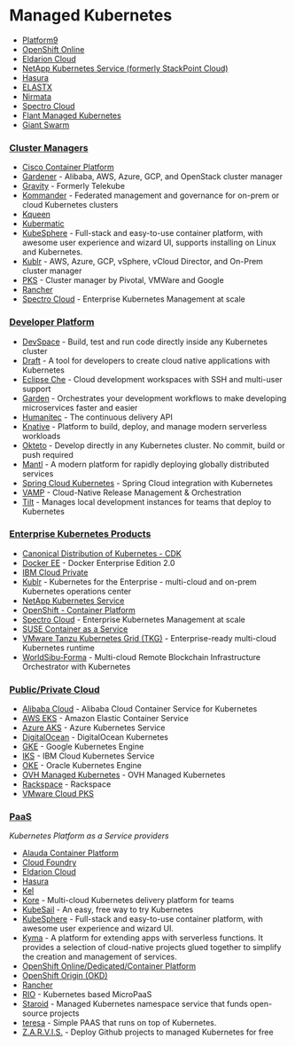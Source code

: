 Managed Kubernetes
=======================================================================

  - [Platform9](http://platform9.com)
  - [OpenShift Online](https://www.openshift.com/products/online/)
  - [Eldarion Cloud](http://eldarion.cloud/)
  - [NetApp Kubernetes Service (formerly StackPoint Cloud)](https://cloud.netapp.com/kubernetes-service)
  - [Hasura](https://hasura.io/)
  - [ELASTX](https://www.elastx.se/en/kubernetes/)
  - [Nirmata](https://www.nirmata.com/)
  - [Spectro Cloud](https://www.spectrocloud.com)
  - [Flant Managed Kubernetes](https://flant.com/services/managed-kubernetes-as-a-service)
  - [Giant Swarm](https://www.giantswarm.io/)

### [Cluster Managers](#cluster-manager)

  - [Cisco Container Platform](https://www.cisco.com/c/en/us/products/cloud-systems-management/container-platform/index.html)
  - [Gardener](https://github.com/gardener/gardener) - Alibaba, AWS, Azure, GCP, and OpenStack cluster manager
  - [Gravity](https://gravitational.com/gravity) - Formerly Telekube
  - [Kommander](https://d2iq.com/solutions/ksphere/kommander) - Federated management and governance for on-prem or cloud Kubernetes clusters
  - [Kqueen](https://github.com/Mirantis/kqueen)
  - [Kubermatic](http://www.loodse.com/)
  - [KubeSphere](https://github.com/kubesphere/kubesphere) - Full-stack and easy-to-use container platform, with awesome user experience and wizard UI, supports installing on Linux and Kubernetes.
  - [Kublr](https://kublr.com/how-it-works/) - AWS, Azure, GCP, vSphere, vCloud Director, and On-Prem cluster manager
  - [PKS](https://pivotal.io/platform/pivotal-container-service) - Cluster manager by Pivotal, VMWare and Google
  - [Rancher](https://rancher.com/)
  - [Spectro Cloud](https://www.spectrocloud.com) - Enterprise Kubernetes Management at scale

### [Developer Platform](#developer-platform)

  - [DevSpace](https://github.com/covexo/devspace) - Build, test and run code directly inside any Kubernetes cluster
  - [Draft](http://draft.sh) - A tool for developers to create cloud native applications with Kubernetes
  - [Eclipse Che](https://github.com/eclipse/che) - Cloud development workspaces with SSH and multi-user support
  - [Garden](https://garden.io) - Orchestrates your development workflows to make developing microservices faster and easier
  - [Humanitec](https://humanitec.com) - The continuous delivery API
  - [Knative](https://github.com/knative/) - Platform to build, deploy, and manage modern serverless workloads
  - [Okteto](https://github.com/okteto/okteto) - Develop directly in any Kubernetes cluster. No commit, build or push required
  - [Mantl](https://github.com/mantl/mantl) - A modern platform for rapidly deploying globally distributed services
  - [Spring Cloud Kubernetes](https://github.com/spring-cloud/spring-cloud-kubernetes) - Spring Cloud integration with Kubernetes
  - [VAMP](http://vamp.io) - Cloud-Native Release Management & Orchestration
  - [Tilt](https://github.com/windmilleng/tilt) - Manages local development instances for teams that deploy to Kubernetes

### [Enterprise Kubernetes Products](#enterprise-kubernetes-products)

  - [Canonical Distribution of Kubernetes - CDK](https://www.ubuntu.com/kubernetes)
  - [Docker EE](https://www.docker.com/enterprise-edition) - Docker Enterprise Edition 2.0
  - [IBM Cloud Private](https://www.ibm.com/cloud/private)
  - [Kublr](https://kublr.com/) - Kubernetes for the Enterprise - multi-cloud and on-prem Kubernetes operations center
  - [NetApp Kubernetes Service](https://cloud.netapp.com/kubernetes-service)
  - [OpenShift - Container Platform](http://www.openshift.com/container-platform/index.html)
  - [Spectro Cloud](https://www.spectrocloud.com) - Enterprise Kubernetes Management at scale
  - [SUSE Container as a Service](http://www.suse.com/betaprogram/caasp-beta/)
  - [VMware Tanzu Kubernetes Grid (TKG)](https://tanzu.vmware.com/kubernetes-grid) - Enterprise-ready multi-cloud Kubernetes runtime
  - [WorldSibu-Forma](https://worldsibu.tech/forma/) - Multi-cloud Remote Blockchain Infrastructure Orchestrator with Kubernetes
  

### [Public/Private Cloud](#publicprivate-cloud)

   - [Alibaba Cloud](https://www.alibabacloud.com/product/kubernetes) - Alibaba Cloud Container Service for Kubernetes
   - [AWS EKS](https://aws.amazon.com/eks/) - Amazon Elastic Container Service
   - [Azure AKS](https://docs.microsoft.com/en-us/azure/aks/) - Azure Kubernetes Service
   - [DigitalOcean](https://www.digitalocean.com/products/kubernetes/) - DigitalOcean Kubernetes
   - [GKE](https://cloud.google.com/container-engine/) - Google Kubernetes Engine
   - [IKS](https://www.ibm.com/cloud/container-service) - IBM Cloud Kubernetes Service
   - [OKE](https://cloud.oracle.com/containers/kubernetes-engine) - Oracle Kubernetes Engine
   - [OVH Managed Kubernetes](https://www.ovh.co.uk/kubernetes/) - OVH Managed Kubernetes
   - [Rackspace](https://www.rackspace.com/en-in) - Rackspace
   - [VMware Cloud PKS](https://cloud.vmware.com/vmware-cloud-pks)

### [PaaS](#paas)

   *Kubernetes Platform as a Service providers*

  - [Alauda Container Platform](http://www.alauda.cn/?lang=EN)
  - [Cloud Foundry](https://github.com/cloudfoundry/cf-for-k8s)
  - [Eldarion Cloud](http://eldarion.cloud)
  - [Hasura](http://www.hasura.io)
  - [Kel](http://www.kelproject.com)
  - [Kore](https://github.com/appvia/kore) - Multi-cloud Kubernetes delivery platform for teams
  - [KubeSail](https://kubesail.com) - An easy, free way to try Kubernetes
  - [KubeSphere](https://github.com/kubesphere/kubesphere) - Full-stack and easy-to-use container platform, with awesome user experience and wizard UI.
  - [Kyma](https://kyma-project.io/) - A platform for extending apps with serverless functions. It provides a selection of cloud-native projects glued together to simplify the creation and management of services.
  - [OpenShift Online/Dedicated/Container Platform](https://www.openshift.com/)
  - [OpenShift Origin (OKD)](http://www.okd.io)
  - [Rancher](http://rancher.com/running-kubernetes-aws-rancher/)
  - [RIO](https://rio.io/) - Kubernetes based MicroPaaS
  - [Staroid](https://staroid.com) - Managed Kubernetes namespace service that funds open-source projects
  - [teresa](https://github.com/luizalabs/teresa) - Simple PAAS that runs on top of Kubernetes.
  - [Z.A.R.V.I.S.](https://zarvis.ai) - Deploy Github projects to managed Kubernetes for free
